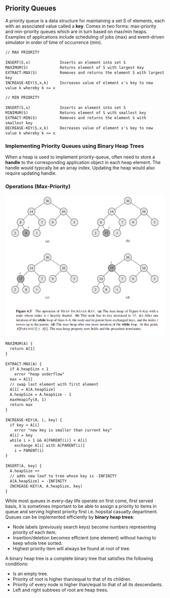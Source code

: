 ## Priority Queues

A priority queue is a data structure for maintaining a set S of elements, each with an associated value called a **key**. Comes in two forms: max-priority and min-priority queues which are in turn based on max/min heaps. Examples of applications include scheduling of jobs (max) and event-driven simulator in order of time of occurrence (min).

```
// MAX PRIORITY

INSERT(S,x)             Inserts an element into set S
MAXIMUM(S)              Returns element of S with largest key
EXTRACT-MAX(S)          Removes and returns the element S with largest key
INCREASE-KEY(S,x,k)     Increases value of element x's key to new value k whereby k >= x
```

```
// MIN PRIORITY

INSERT(S,x)             Inserts an element into set S
MINIMUM(S)              Returns element of S with smallest key
EXTRACT-MIN(S)          Removes and returns the element S with smallest key
DECREASE-KEY(S,x,k)     Decreases value of element x's key to new value k whereby k <= x
```

### Implementing Priority Queues using Binary Heap Trees

When a heap is used to implement priority-queue, often need to store a **handle** to the corresponding application object in each heap element. The handle would typically be an array index. Updating the heap would also require updating handle.

### Operations (Max-Priority)

<img src="../../images/priority-queue-increase-key.PNG" >

```
MAXIMUM(A) {
  return A[1]
}

EXTRACT-MAX(A) {
  if A.heapSize < 1
    error "heap underflow"
  max = A[1]
  // swap last element with first element
  A[1] = A[A.heapSize]
  A.heapSize = A.heapSize - 1
  maxHeapify(A, 1)
  return max
}

INCREASE-KEY(A, i, key) {
  if key < A[i]
    error "new key is smaller than current key"
  A[i] = key
  while i > 1 && A[PARENT(i)] < A[i]
    exchange A[i] with A[PARENT(i)]
    i = PARENT(i)
}

INSERT(A, key) {
  A.heapSize ++
  // adds new leaf to tree whose key is -INFINITY
  A[A.heapSize] = -INFINITY
  INCREASE-KEY(A, A.heapSize, key)
}
```

While most queues in every-day life operate on first come, first served basis, it is sometimes important to be able to assign a priority to items in queue and serving highest priority first i.e. hopsital casualty department. Queues can be implemented efficiently by **binary heap trees**:

- Node labels (previously search keys) become numbers representing priority of each item.
- Insertion/deletion becomes efficient (one element) without having to keep whole tree sorted.
- Highest priority item will always be found at root of tree.

A binary heap tree is a complete binary tree that satisfies the following conditions:

- Is an empty tree.
- Priority of root is higher than/equal to that of its children.
- Priority of every node is higher than/equal to that of all its descendants.
- Left and right subtrees of root are heap trees.
